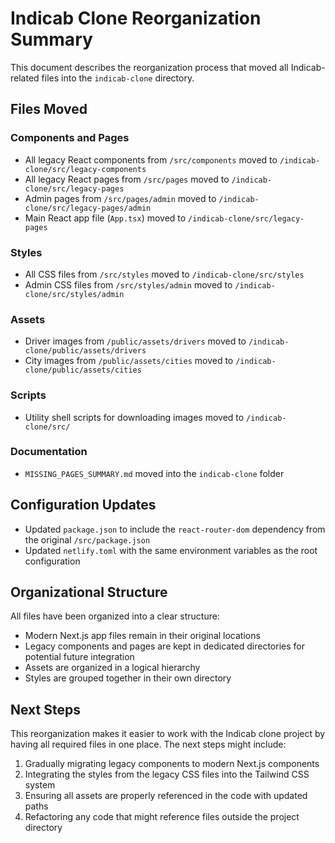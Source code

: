 # Indicab Clone Reorganization Summary

This document describes the reorganization process that moved all Indicab-related files into the `indicab-clone` directory.

## Files Moved

### Components and Pages
- All legacy React components from `/src/components` moved to `/indicab-clone/src/legacy-components`
- All legacy React pages from `/src/pages` moved to `/indicab-clone/src/legacy-pages`
- Admin pages from `/src/pages/admin` moved to `/indicab-clone/src/legacy-pages/admin`
- Main React app file (`App.tsx`) moved to `/indicab-clone/src/legacy-pages`

### Styles
- All CSS files from `/src/styles` moved to `/indicab-clone/src/styles`
- Admin CSS files from `/src/styles/admin` moved to `/indicab-clone/src/styles/admin`

### Assets
- Driver images from `/public/assets/drivers` moved to `/indicab-clone/public/assets/drivers`
- City images from `/public/assets/cities` moved to `/indicab-clone/public/assets/cities`

### Scripts
- Utility shell scripts for downloading images moved to `/indicab-clone/src/`

### Documentation
- `MISSING_PAGES_SUMMARY.md` moved into the `indicab-clone` folder

## Configuration Updates
- Updated `package.json` to include the `react-router-dom` dependency from the original `/src/package.json`
- Updated `netlify.toml` with the same environment variables as the root configuration

## Organizational Structure

All files have been organized into a clear structure:
- Modern Next.js app files remain in their original locations
- Legacy components and pages are kept in dedicated directories for potential future integration
- Assets are organized in a logical hierarchy
- Styles are grouped together in their own directory

## Next Steps

This reorganization makes it easier to work with the Indicab clone project by having all required files in one place. The next steps might include:

1. Gradually migrating legacy components to modern Next.js components
2. Integrating the styles from the legacy CSS files into the Tailwind CSS system
3. Ensuring all assets are properly referenced in the code with updated paths
4. Refactoring any code that might reference files outside the project directory
